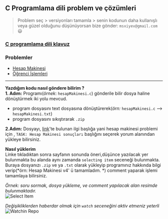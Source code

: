 ## C Programlama dili problem ve çözümleri
> Problem seç > versiyonları tamamla > senin kodunun daha kullanışlı veya güzel olduğunu düşünüyorsan bize gönder: `msxiyev@gmail.com` :smiley:

### [C programlama dili klavuz](https://github.com/PAU-Projects/WorkingMap/blob/1st_class/source_c.md)

### Problemler
- [Hesap Makinesi](https://github.com/PAU-Projects/WorkingMap/blob/1st_class/c/exp/calculator.md)
- [Öğrenci İşlemleri](https://github.com/PAU-Projects/WorkingMap/blob/1st_class/c/exp/student.md)


-----

**Yazdığım kodu nasıl göndere bilirim ?**<br>
**1. Adım:** Programı(*örnek*: `hesapMakinesi.c`) gönderile bilir dosya haline dönüştürmek iki yolu mevcud.
- program dosyasını text dosyasına dönüştürerek(*örn:* `hesapMakinesi.c` --> `hesapMakinesi.txt`)
- program dosyasını sıkıştırarak `.zip` 

**2.Adım:** Dosyayı, [link](https://github.com/PAU-Projects/WorkingMap/issues)'te bulunan ilgi başlığa yani hesap makinesi problemi için , `TASK: Hesap Makinesi sonuçları` başlığını seçerek yorum alanından yükleye bilirsiniz.

**Nasıl yüklerim**<br>
Linke tıkladıktan sonra sayfanın sonunda öneri,düşünce yazılacak yer bulunmakta bu alanda aynı zamanda `selecting item` seceneği bulunmakta. Buraya dosyanızı `.zip` ve ya `.txt` olarak yükleyip programınız hakkında bilgi verip(*örn: Hesap Makinesi v4' ü tamamladım. *) comment yaparak işlemi tamamlaya bilirsiniz. <br>  

*Örnek: soru sormak, dosya yükleme, ve comment yapılacak alan resimde bulunmaktadır.*<br>
![Select Item](https://github.com/PAU-Projects/WorkingMap/blob/1st_class/c/exp/img/selectingitem.png) <br>

*Değişikliklerden haberdar olmak için `watch` seceneğini aktiv etmeniz yeterli*
<br>
![Watchin Repo](https://github.com/PAU-Projects/WorkingMap/blob/1st_class/c/exp/img/watchrepo.png) <br>

